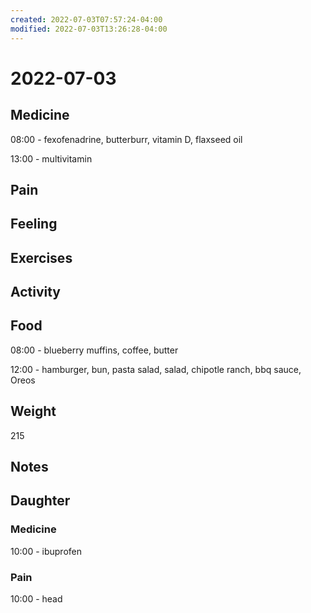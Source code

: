 ```yaml
---
created: 2022-07-03T07:57:24-04:00
modified: 2022-07-03T13:26:28-04:00
---
```


# 2022-07-03

## Medicine

08:00 - fexofenadrine, butterburr, vitamin D, flaxseed oil 

13:00 - multivitamin 


## Pain


## Feeling


## Exercises


## Activity


## Food

08:00 - blueberry muffins, coffee, butter 

12:00 - hamburger, bun, pasta salad, salad, chipotle ranch, bbq sauce, Oreos 


## Weight

215


## Notes


## Daughter

### Medicine

10:00 - ibuprofen 


### Pain

10:00 - head
